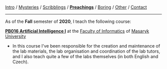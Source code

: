 [Intro](index.html) / [Mysteries](research.html) / [Scribblings](publications.html) / **[Preachings](teaching.html)** / [Boring](bio.html) / [Other](life.html) / [Contact](contact.html)

---

As of the **Fall** semester of **2020**, I teach the following course:

**[PB016 Artificial Intelligence I](https://is.muni.cz/course/fi/podzim2020/PB016)** at the [Faculty of Informatics](https://www.fi.muni.cz/) of [Masaryk University](https://www.muni.cz/)
 *  In this course I've been responsible for the creation and maintenance of the lab materials, the lab organisation and coordination of the lab tutors, and I also teach quite a few of the labs themselves (in both English and Czech).
